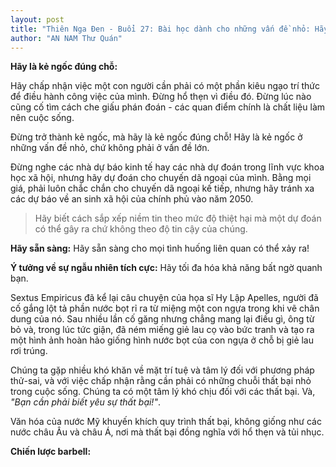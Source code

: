 ```yaml
---
layout: post
title: "Thiên Nga Đen - Buổi 27: Bài học dành cho những vấn đề nhỏ: Hãy có tính người!"
author: "AN NAM Thư Quán"
---
```


**Hãy là kẻ ngốc đúng chỗ:**

Hãy chấp nhận việc một con người cần phải có một phần kiêu ngạo trí thức để điều hành công việc của mình. Đừng hổ thẹn vì điều đó. Đừng lúc nào cũng cố tìm cách che giấu phán đoán - các quan điểm chính là chất liệu làm nên cuộc sống.

Đừng trở thành kẻ ngốc, mà hãy là kẻ ngốc đúng chỗ! Hãy là kẻ ngốc ở những vấn đề nhỏ, chứ không phải ở vấn đề lớn.

Đừng nghe các nhà dự báo kinh tế hay các nhà dự đoán trong lĩnh vực khoa học xã hội, nhưng hãy dự đoán cho chuyến dã ngoại của mình. Bằng mọi giá, phải luôn chắc chắn cho chuyến dã ngoại kế tiếp, nhưng hãy tránh xa các dự báo về an sinh xã hội của chính phủ vào năm 2050.

> Hãy biết cách sắp xếp niềm tin theo mức độ thiệt hại mà một dự đoán có thể gây ra chứ không theo độ tin cậy của chúng.

**Hãy sẵn sàng:** Hãy sẵn sàng cho mọi tình huống liên quan có thể xảy ra!

**Ý tưởng về sự ngẫu nhiên tích cực:** Hãy tối đa hóa khả năng bất ngờ quanh bạn.

Sextus Empiricus đã kể lại câu chuyện của họa sĩ Hy Lập Apelles, người đã cố gắng lột tả phần nước bọt rỉ ra từ miệng một con ngựa trong khi vẽ chân dung của nó. Sau nhiều lần cố găng nhưng chẳng mang lại điều gì, ông từ bỏ và, trong lúc tức giận, đã ném miếng giẻ lau cọ vào bức tranh và tạo ra một hình ảnh hoàn hảo giống hình nước bọt của con ngựa ở chỗ bị giẻ lau rơi trúng.

Chúng ta gặp nhiều khó khăn về mặt trí tuệ và tâm lý đối với phương pháp thử-sai, và với việc chấp nhận rằng cần phải có những chuỗi thất bại nhỏ trong cuộc sống. Chúng ta có một tâm lý khó chịu đối với các thất bại. Và, *"Bạn cần phải biết yêu sự thất bại!"*.

Văn hóa của nước Mỹ khuyến khích quy trình thất bại, không giống như các nước châu Âu và châu Á, nơi mà thất bại đồng nghĩa với hổ thẹn và tủi nhục.

**Chiến lược barbell:**

